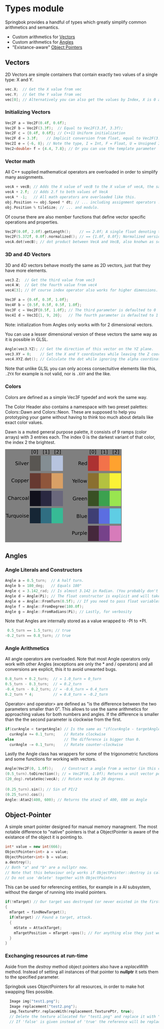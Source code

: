 # Types module

Springbok provides a handful of types which greatly simplify common arithmetics and semantics.

- Custom arithmetics for [Vectors](#vectors)
- Custom arithmetics for [Angles](#angles)
- "Existance-aware" [Object Pointers](#objectpointer)

## Vectors

2D Vectors are simple containers that contain exactly two values of a single type: X and Y.
```cpp
vec.X;  // Get the X value from vec
vec.Y;  // Get the Y value from vec
vec[0]; // Alternatively you can also get the values by Index, X is 0 and Y is 1 
```

### Initializing Vectors
```cpp
Vec2F a = Vec2F(0.4f, 0.6f);
Vec2F b = Vec2F(3.3f);  // Equal to Vec2F(3.3f, 3.3f);
Vec2F c = {0.4f, 0.6f}; // C++11 Uniform initialization
Vec2F d = 3.3f;    // Implicit conversion from float, equal to Vec2F(3.3f, 3.3f);
Vec2I e = {-6, 8}; // Note the type, I = Int, F = Float, U = Unsigned Int
Vec2<double> f = {4.4, 7.8}; // Or you can use the template parameter
```

### Vector math
All C++ supplied mathematical operators are overloaded in order to simplify many assignments.
```cpp
vecA + vecB; // Adds the X value of vecB to the X value of vecA, the same with the Y value.
vecA + 2.f;  // Adds 2.f to both values of VecA
vecA * -1;   // All math operators are overloaded like this.
obj.Position += obj.Speed * dt; // ... including assignment operators ...
obj.Position % tileSize; // ... and modulo.
```

Of course there are also member functions that define vector specific operations and properties.
```cpp
Vec2F(0.0f, 2.0f).getLength();    // == 2.0f; A single float denoting the length of a vector, also known as magnitude.
Vec2F(5.372f, 0.0f).normalized(); // == {1.0f, 0.0f}; Normalized version of the vector, a vector which points in the same direction but has a length of 1, also known as unit vector.
vecA.dot(vecB); // dot product between VecA and VecB, also knohwn as scalar product.
```

### 3D and 4D Vectors
3D and 4D vectors behave mostly the same as 2D vectors, just that they have more elements.

```cpp
vec3.Z;  // Get the third value from vec3
vec4.W;  // Get the fourth value from vec4
vec4[3]; // Of course index operator also works for higher dimensions.
```

```cpp
Vec3F a = {0.4f, 0.3f, 1.0f};
Vec4F b = {0.5f, 0.5f, 0.5f, 1.0f};
Vec3F c = Vec2F{0.5f, 1.0f}; // The third parameter is defaulted to 0
Vec4I d = Vec3I{1, 9, 20};   // The fourth parameter is defaulted to 1 (_not_ 0)
```

Note: initialization from Angles only works with for 2 dimensional vectors.

You can use a lesser dimensional version of these vectors the same way as it is possible in GLSL.

```cpp
Angle(vec3.YZ); // Get the direction of this vector on the YZ plane.
vec3.XY = 0;    // Set the X and Y coordinates while leaving the Z coordinate untouched
vec4.XYZ.dot(); // Calculate the dot while ignoring the alpha coordinate.h
```

Note that unlike GLSL you can only access consectuitive elements like this, `.ZYX` for example is not valid, nor is `.XXY` and the like.

### Colors
Colors are defined as a simple Vec3F typedef and work the same way.

The Color Header also contains a namespace with two preset palettes: Colors::Dawn and Colors::Neon. These are supposed to help you prototyping your game without having to think too much about details like exact color values.

Dawn is a muted general purpose palette, it consists of 9 ramps (color arrays) with 3 entries each. The index 0 is the darkest variant of that color, the index 2 the brightest.

![Dawn Palette Colors](PaletteDawn.png)

## Angles

### Angle Literals and Constructors
```cpp
Angle a = 0.5_turn;  // A half turn.
Angle b = 180_deg;   // Equals 180°
Angle c = 3.142_rad; // Is almost 3.142 in Radian. (You probably don't want to declare variables like this)
Angle d = Angle(Pi); // The float constructor is explicit and will take Radians as unit.
Angle e = Angle::FromTurn(0.5f); // If you need to pass float variables in other formats.
Angle f = Angle::FromDegree(180.0f);
Angle g = Angle::FromRadians(Pi); // Lastly, for verbosity
```
Note that Angles are internally stored as a value wrapped to -PI to +PI.
```cpp
 0.5_turn == 1.5_turn; // true
-0.2_turn == 0.8_turn; // true
```

### Angle Arithmetics
All angle operators are overloaded. Note that most Angle operators only work with other Angles (exceptions are only the * and / operators) and all conversions are explicit, this it to avoid unwanted bugs.

```cpp
0.8_turn + 0.2_turn;  // = 1.0_turn = 0_turn
0.5_turn - 0.3_turn;  // = 0.2_turn
-0.4_turn - 0.2_turn; // = -0.6_turn = 0.4_turn
0.2_turn * 4;         // = 0.8_turn = -0.2_turn
```

Operator< and operator> are defined as "is the difference between the two parameters smaller than 0". This allows to use the same arithmetics for approaching values for both numbers and angles. If the difference is smaller than the the second parameter is clockwise from the first.
```cpp
if(curAngle < targetAngle) // Is the same as "if(curAngle - targetAngle < 0)"
  curAngle += 0.1_turn;    // Rotate clockwise
else                       // The difference is bigger than 0.
  curAngle -= 0.1_turn;    // Rotate counter-clockwise
```

Lastly the Angle class has wrappers for some of the trigonometric functions and some functions for working with vectors.
```cpp
Angle(Vec2F(0, 1.0f));    // Construct a angle from a vector (in this case construct a angle pointing down)
(0.5_turn).toDirection(); // = Vec2F(0, 1.0f); Returns a unit vector pointing into the same direction as the Angle
(20_deg).rotateVec(vecA); // Rotate vecA by 20 degrees.

(0.25_turn).sin(); // Sin of PI/2
(0.25_turn).cos();
Angle::Atan2(400, 600); // Returns the atan2 of 400, 600 as Angle
```

## Object-Pointer

A simple smart pointer designed for manual memory managment. The most notable difference to "native" pointers is that a ObjectPointer is aware of the existance of the object it is pointing to.

```cpp
int* value = new int(666);
ObjectPointer<int> a = value;
ObjectPointer<int> b = value;
a.destroy();
// Both "a" and "b" are a nullptr now.
// Note that this behaviour only works if ObjectPointer::destroy is called
// Do not use 'delete' together with ObjectPointers
```

This can be used for referencing entities, for example in a AI subsystem, without the danger of running into invalid pointers.

```cpp
if(!mTarget) // Our target was destroyed (or never existed in the first place)
{
  mTarget = findNewTarget();
  if(mTarget) // Found a target, attack.
  {
    mState = AttackTarget;
    mTargetPosition = mTarget->pos(); // For anything else they just work like normal pointers. (Dereference with *, call methods with ->)
  }
}
```

### Exchanging resources at run-time

Aside from the *destroy* method object pointers also have a *replaceWith* method. Instead of setting all instances of that pointer to **nullptr** it sets them to the specified parameter.

Springbok uses ObjectPointers for all resources, in order to make hot swapping files possible.

```cpp
  Image img("test1.png");
  Image replacement("test2.png");
  img.TexturePtr.replaceWith(replacement.TexturePtr, true);
  // Delete the texture allocated for "test1.png" and replace it with "test2.png"
  // If 'false' is given instead of 'true' the reference will be replaced but the old texture never deleted
``` 
